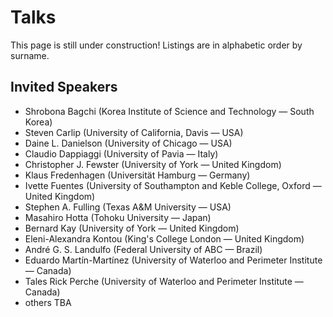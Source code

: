 # Talks

This page is still under construction! Listings are in alphabetic order by surname.

## Invited Speakers

* Shrobona Bagchi (Korea Institute of Science and Technology — South Korea)
* Steven Carlip (University of California, Davis — USA)
* Daine L. Danielson (University of Chicago — USA)
* Claudio Dappiaggi (University of Pavia — Italy)
* Christopher J. Fewster (University of York — United Kingdom)
* Klaus Fredenhagen (Universität Hamburg — Germany)
* Ivette Fuentes (University of Southampton and Keble College, Oxford — United Kingdom)
* Stephen A. Fulling (Texas A&M University — USA)
* Masahiro Hotta (Tohoku University — Japan)
* Bernard Kay (University of York — United Kingdom)
* Eleni-Alexandra Kontou (King's College London — United Kingdom)
* André G. S. Landulfo (Federal University of ABC — Brazil)
* Eduardo Martín-Martínez (University of Waterloo and Perimeter Institute — Canada)
* Tales Rick Perche (University of Waterloo and Perimeter Institute — Canada)
* others TBA
